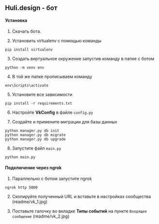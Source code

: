 ## Huli.design - бот
 
 
#### Установка
1. Скачать бота.

2. Установить virtualenv с помощью команды
```
pip install virtualenv
```

3. Создать виртуальное окружение запустив команду в папке с ботом
```
python -m venv env
```

4. В той же папке прописываем команду
```
env\Scripts\activate
```

5. Установите все зависимости
```
pip install -r requirements.txt
```

6. Настройте **VkConfig** в файле `config.py`

7. Создайте и примените миграции для базы данных
```
python manager.py db init
python manager.py db migrate
python manager.py db upgrade
```

8. Запустите файл `main.py`
```
python main.py
```


#### Подключение через ngrok

1. Параллельно с ботом запустите ngrok 
```
ngrok http 5000
```
2. Скопируйте полученный URL и вставьте в настройках сообщества
(readme/vk_1.jpg)

3. Поставьте галочку во вкладке **Типы событий** на пункте `Входящее сообщение`
(readme/vk_2.jpg)
